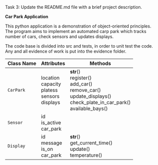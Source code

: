 Task 3: Update the README.md file with a brief project description.

**Car Park Application**

This python application is a demonstration of object-oriented principles.
The program aims to implement an automated carp park
which tracks number of cars, check sensors and updates displays.

The code base is divided into src and tests, in order to unit test the code.
Any and all evidence of work is put into the evidence folder.


| Class Name | Attributes                                                 | Methods                                                                                                                          |
| ---------- |------------------------------------------------------------|----------------------------------------------------------------------------------------------------------------------------------|
| `CarPark`    | location<br/>capacity<br/>platess<br/>sensors<br/>displays | __str__()<br/>register()<br/>add_car()<br/>remove_car()<br/>update_displays()<br/>check_plate_in_car_park()<br/>available_bays() |
| `Sensor`     | id<br/>is_active<br/>car_park                              |                                                                                                                                  |
| `Display`    | id<br/>message<br/>is_on<br/>car_park                      | __str__()<br/>get_current_time()<br/>update()<br/>temperature()                                                                  |